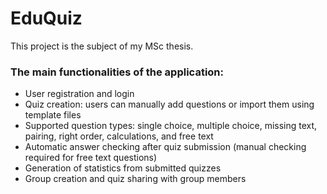 # EduQuiz

This project is the subject of my MSc thesis.

### The main functionalities of the application:

- User registration and login
- Quiz creation: users can manually add questions or import them using template files
- Supported question types: single choice, multiple choice, missing text, pairing, right order, calculations, and free text
- Automatic answer checking after quiz submission (manual checking required for free text questions)
- Generation of statistics from submitted quizzes
- Group creation and quiz sharing with group members
